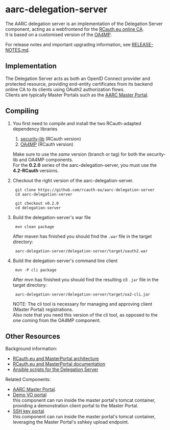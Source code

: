 # aarc-delegation-server

The AARC delegation server is an implementation of the Delegation Server component,
acting as a webfrontend for the [RCauth.eu online CA](https://rcauth.eu/).  
It is based on a customised version of the
[OA4MP](https://github.com/rcauth-eu/OA4MP).

For release notes and important upgrading information,
see [RELEASE-NOTES.md](RELEASE-NOTES.md).

## Implementation
The Delegation Server acts as both an OpenID Connect provider and protected
resource, providing end-entity certificates from its backend online CA to its
clients using OAuth2 authorization flows.  
Clients are typically Master Portals such as the
[AARC Master Portal](https://github.com/rcauth-eu/aarc-master-portal).

## Compiling

1. You first need to compile and install the two RCauth-adapted dependency
   libraries 
    1. [security-lib](https://github.com/rcauth-eu/security-lib) (RCauth version)
    2. [OA4MP](https://github.com/rcauth-eu/OA4MP) (RCauth version)
   
   Make sure to use the *same* version (branch or tag) for both the
   security-lib and OA4MP components.  
   For the **0.2.0** series of the aarc-delegation-server, you must use the
   **4.2-RCauth** versions.
   
2. Checkout the right version of the aarc-delegation-server.

        git clone https://github.com/rcauth-eu/aarc-delegation-server
        cd aarc-delegation-server

        git checkout v0.2.0
        cd delegation-server

3. Build the delegation-server's war file  

        mvn clean package

   After maven has finished you should find the `.war` file in the target
   directory:

        aarc-delegation-server/delegation-server/target/oauth2.war
    
4. Build the delegation-server's command line client

        mvn -P cli package

   After mvn has finished you should find the resulting cli `.jar` file
   in the target directory:
   
        aarc-delegation-server/delegation-server/target/oa2-cli.jar
   
   NOTE: The cli tool is necessary for managing and approving client
   (Master Portal) registrations.  
   Also note that you need this version of the cli tool, as opposed to the one
   coming from the OA4MP component.  

## Other Resources

Background information:
* [RCauth.eu and MasterPortal architecture](https://wiki.nikhef.nl/grid/RCauth.eu_and_MasterPortal_architecture)
* [RCauth.eu and MasterPortal documentation](https://wiki.nikhef.nl/grid/RCauth.eu_and_MasterPortal_documentation)
* [Ansible scripts for the Delegation Server](https://github.com/rcauth-eu/aarc-ansible-delegation-server)

Related Components:
* [AARC Master Portal](https://github.com/rcauth-eu/aarc-master-portal).
* [Demo VO portal](https://github.com/rcauth-eu/aarc-vo-portal)  
  this component can run inside the master portal's tomcat container,
  providing a demonstration client portal to the Master Portal.
* [SSH key portal](https://github.com/rcauth-eu/aarc-ssh-portal)  
  this component can run inside the master portal's tomcat container,
  leveraging the Master Portal's sshkey upload endpoint.
